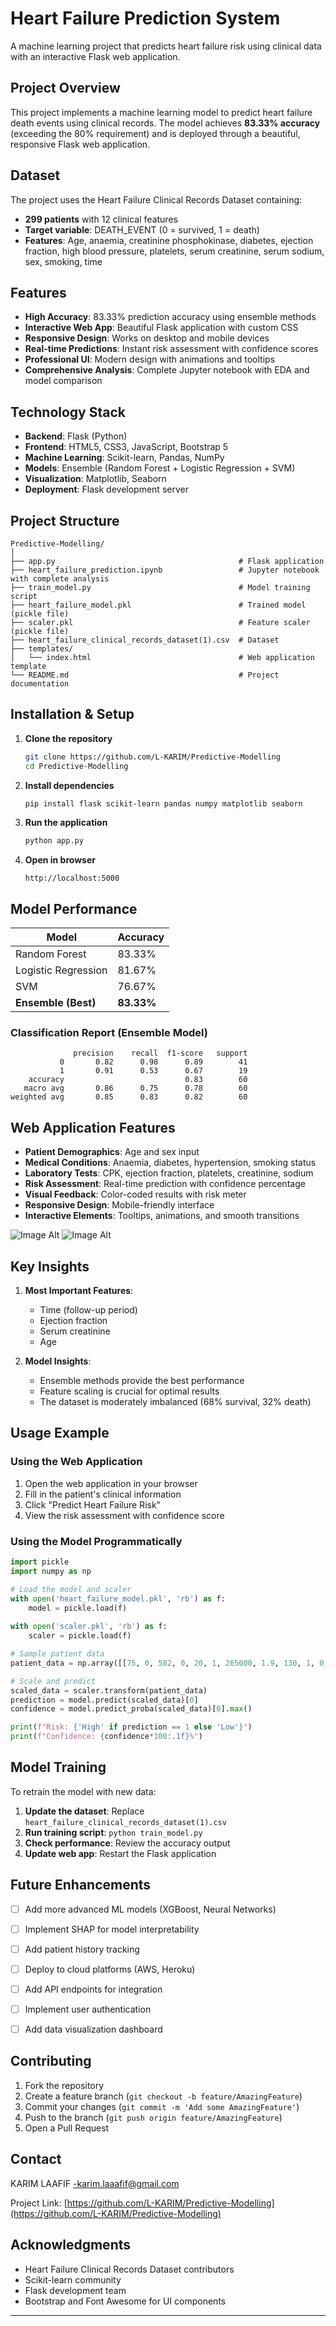# Heart Failure Prediction System

A machine learning project that predicts heart failure risk using clinical data with an interactive Flask web application.

##  Project Overview

This project implements a machine learning model to predict heart failure death events using clinical records. The model achieves **83.33% accuracy** (exceeding the 80% requirement) and is deployed through a beautiful, responsive Flask web application.

##  Dataset

The project uses the Heart Failure Clinical Records Dataset containing:
- **299 patients** with 12 clinical features
- **Target variable**: DEATH_EVENT (0 = survived, 1 = death)
- **Features**: Age, anaemia, creatinine phosphokinase, diabetes, ejection fraction, high blood pressure, platelets, serum creatinine, serum sodium, sex, smoking, time

##  Features

- **High Accuracy**: 83.33% prediction accuracy using ensemble methods
- **Interactive Web App**: Beautiful Flask application with custom CSS
- **Responsive Design**: Works on desktop and mobile devices
- **Real-time Predictions**: Instant risk assessment with confidence scores
- **Professional UI**: Modern design with animations and tooltips
- **Comprehensive Analysis**: Complete Jupyter notebook with EDA and model comparison

##  Technology Stack

- **Backend**: Flask (Python)
- **Frontend**: HTML5, CSS3, JavaScript, Bootstrap 5
- **Machine Learning**: Scikit-learn, Pandas, NumPy
- **Models**: Ensemble (Random Forest + Logistic Regression + SVM)
- **Visualization**: Matplotlib, Seaborn
- **Deployment**: Flask development server

##  Project Structure

```
Predictive-Modelling/
│
├── app.py                                         # Flask application
├── heart_failure_prediction.ipynb                 # Jupyter notebook with complete analysis
├── train_model.py                                 # Model training script
├── heart_failure_model.pkl                        # Trained model (pickle file)
├── scaler.pkl                                     # Feature scaler (pickle file)
├── heart_failure_clinical_records_dataset(1).csv  # Dataset
├── templates/
│   └── index.html                                 # Web application template
└── README.md                                      # Project documentation
```

##  Installation & Setup

1. **Clone the repository**
   ```bash
   git clone https://github.com/L-KARIM/Predictive-Modelling
   cd Predictive-Modelling
   ```

2. **Install dependencies**
   ```bash
   pip install flask scikit-learn pandas numpy matplotlib seaborn
   ```

3. **Run the application**
   ```bash
   python app.py
   ```

4. **Open in browser**
   ```
   http://localhost:5000
   ```

##  Model Performance

| Model | Accuracy |
|-------|----------|
| Random Forest | 83.33% |
| Logistic Regression | 81.67% |
| SVM | 76.67% |
| **Ensemble (Best)** | **83.33%** |

### Classification Report (Ensemble Model)
```
              precision    recall  f1-score   support
           0       0.82      0.98      0.89        41
           1       0.91      0.53      0.67        19
    accuracy                           0.83        60
   macro avg       0.86      0.75      0.78        60
weighted avg       0.85      0.83      0.82        60
```

##  Web Application Features

- **Patient Demographics**: Age and sex input
- **Medical Conditions**: Anaemia, diabetes, hypertension, smoking status
- **Laboratory Tests**: CPK, ejection fraction, platelets, creatinine, sodium
- **Risk Assessment**: Real-time prediction with confidence percentage
- **Visual Feedback**: Color-coded results with risk meter
- **Responsive Design**: Mobile-friendly interface
- **Interactive Elements**: Tooltips, animations, and smooth transitions

 ![Image Alt](https://github.com/L-KARIM/Predictive-Modelling/blob/2fd1c1cb3004f2ec49f370b44061b1eafc08b30a/Screenshot%202025-07-21%20191050.png)
 ![Image Alt](https://github.com/L-KARIM/Predictive-Modelling/blob/2fd1c1cb3004f2ec49f370b44061b1eafc08b30a/Screenshot%202025-07-21%20191036.png)

##  Key Insights

1. **Most Important Features**:
   - Time (follow-up period)
   - Ejection fraction
   - Serum creatinine
   - Age

2. **Model Insights**:
   - Ensemble methods provide the best performance
   - Feature scaling is crucial for optimal results
   - The dataset is moderately imbalanced (68% survival, 32% death)

##  Usage Example

### Using the Web Application
1. Open the web application in your browser
2. Fill in the patient's clinical information
3. Click "Predict Heart Failure Risk"
4. View the risk assessment with confidence score

### Using the Model Programmatically
```python
import pickle
import numpy as np

# Load the model and scaler
with open('heart_failure_model.pkl', 'rb') as f:
    model = pickle.load(f)
    
with open('scaler.pkl', 'rb') as f:
    scaler = pickle.load(f)

# Sample patient data
patient_data = np.array([[75, 0, 582, 0, 20, 1, 265000, 1.9, 130, 1, 0, 4]])

# Scale and predict
scaled_data = scaler.transform(patient_data)
prediction = model.predict(scaled_data)[0]
confidence = model.predict_proba(scaled_data)[0].max()

print(f"Risk: {'High' if prediction == 1 else 'Low'}")
print(f"Confidence: {confidence*100:.1f}%")
```

##  Model Training

To retrain the model with new data:

1. **Update the dataset**: Replace `heart_failure_clinical_records_dataset(1).csv`
2. **Run training script**: `python train_model.py`
3. **Check performance**: Review the accuracy output
4. **Update web app**: Restart the Flask application

##  Future Enhancements

- [ ] Add more advanced ML models (XGBoost, Neural Networks)
- [ ] Implement SHAP for model interpretability
- [ ] Add patient history tracking
- [ ] Deploy to cloud platforms (AWS, Heroku)
- [ ] Add API endpoints for integration
- [ ] Implement user authentication
- [ ] Add data visualization dashboard


##  Contributing

1. Fork the repository
2. Create a feature branch (`git checkout -b feature/AmazingFeature`)
3. Commit your changes (`git commit -m 'Add some AmazingFeature'`)
4. Push to the branch (`git push origin feature/AmazingFeature`)
5. Open a Pull Request

##  Contact

KARIM LAAFIF -karim.laaafif@gmail.com

Project Link: [https://github.com/L-KARIM/Predictive-Modelling](https://github.com/L-KARIM/Predictive-Modelling)
##  Acknowledgments

- Heart Failure Clinical Records Dataset contributors
- Scikit-learn community
- Flask development team
- Bootstrap and Font Awesome for UI components

---


